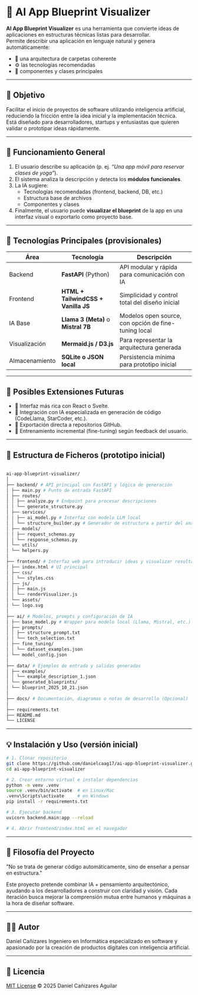 # 🧠 AI App Blueprint Visualizer

**AI App Blueprint Visualizer** es una herramienta que convierte ideas de aplicaciones en estructuras técnicas listas para desarrollar.  
Permite describir una aplicación en lenguaje natural y genera automáticamente:

- 📁 una arquitectura de carpetas coherente
- ⚙️ las tecnologías recomendadas
- 🧩 componentes y clases principales
<!-- - 🧠 un plan de desarrollo generado por IA -->

---

## 🚀 Objetivo

Facilitar el inicio de proyectos de software utilizando inteligencia artificial, reduciendo la fricción entre la idea inicial y la implementación técnica.  
Está diseñado para desarrolladores, startups y entusiastas que quieren validar o prototipar ideas rápidamente.

---

## 🧩 Funcionamiento General

1. El usuario describe su aplicación (p. ej. _“Una app móvil para reservar clases de yoga”_).
2. El sistema analiza la descripción y detecta los **módulos funcionales**.
3. La IA sugiere:
   - Tecnologías recomendadas (frontend, backend, DB, etc.)
   - Estructura base de archivos
   - Componentes y clases
4. Finalmente, el usuario puede **visualizar el blueprint** de la app en una interfaz visual o exportarlo como proyecto base.

---

## 🧰 Tecnologías Principales (provisionales)

| Área           | Tecnología                          | Descripción                                          |
| -------------- | ----------------------------------- | ---------------------------------------------------- |
| Backend        | **FastAPI** (Python)                | API modular y rápida para comunicación con IA        |
| Frontend       | **HTML + TailwindCSS + Vanilla JS** | Simplicidad y control total del diseño inicial       |
| IA Base        | **Llama 3 (Meta)** o **Mistral 7B** | Modelos open source, con opción de fine-tuning local |
| Visualización  | **Mermaid.js / D3.js**              | Para representar la arquitectura generada            |
| Almacenamiento | **SQLite o JSON local**             | Persistencia mínima para prototipo inicial           |

---

## 🔬 Posibles Extensiones Futuras

- 🎨 Interfaz más rica con React o Svelte.
- 🔄 Integración con IA especializada en generación de código (CodeLlama, StarCoder, etc.).
- 💾 Exportación directa a repositorios GitHub.
- 🧠 Entrenamiento incremental (fine-tuning) según feedback del usuario.

---

## 🧱 Estructura de Ficheros (prototipo inicial)

```bash

ai-app-blueprint-visualizer/
│
├── backend/ # API principal con FastAPI y lógica de generación
│ ├── main.py # Punto de entrada FastAPI
│ ├── routes/
│ │ ├── analyze.py # Endpoint para procesar descripciones
│ │ └── generate_structure.py
│ ├── services/
│ │ ├── ai_model.py # Interfaz con modelo LLM local
│ │ └── structure_builder.py # Generador de estructura a partir del análisis
│ ├── models/
│ │ ├── request_schemas.py
│ │ └── response_schemas.py
│ └── utils/
│ └── helpers.py
│
├── frontend/ # Interfaz web para introducir ideas y visualizar resultados
│ ├── index.html # UI principal
│ ├── css/
│ │ └── styles.css
│ ├── js/
│ │ ├── main.js
│ │ └── renderVisualizer.js
│ └── assets/
│ └── logo.svg
│
├── ai/ # Modelos, prompts y configuración de IA
│ ├── base_model.py # Wrapper para modelo local (Llama, Mistral, etc.)
│ ├── prompts/
│ │ ├── structure_prompt.txt
│ │ └── tech_selection.txt
│ ├── fine_tuning/
│ │ └── dataset_examples.json
│ └── model_config.json
│
├── data/ # Ejemplos de entrada y salidas generadas
│ ├── examples/
│ │ └── example_description_1.json
│ └── generated_blueprints/
│ └── blueprint_2025_10_21.json
│
├── docs/ # Documentación, diagramas o notas de desarrollo (Opcional)
│
├── requirements.txt
├── README.md
└── LICENSE

```

---

## 💡 Instalación y Uso (versión inicial)

```bash
# 1. Clonar repositorio
git clone https://github.com/danielcaag17/ai-app-blueprint-visualizer.git
cd ai-app-blueprint-visualizer

# 2. Crear entorno virtual e instalar dependencias
python -m venv .venv
source .venv/bin/activate  # en Linux/Mac
.venv\Scripts\activate     # en Windows
pip install -r requirements.txt

# 3. Ejecutar backend
uvicorn backend.main:app --reload

# 4. Abrir frontend/index.html en el navegador
```

---

## 🧠 Filosofía del Proyecto

"No se trata de generar código automáticamente, sino de enseñar a pensar en estructura."

Este proyecto pretende combinar IA + pensamiento arquitectónico, ayudando a los desarrolladores a construir con claridad y visión.
Cada iteración busca mejorar la comprensión mutua entre humanos y máquinas a la hora de diseñar software.

---

<!-- ## 📅 Estado Actual

- ✅ Semana 1: Definición del alcance y arquitectura inicial
- 🔄 Semana 2: Primer prototipo de interfaz y comunicación con IA
- ⏳ En progreso...

--- -->

## 🧑‍💻 Autor

Daniel Cañizares
Ingeniero en Informática especializado en software y apasionado por la creación de productos digitales con inteligencia artificial.

---

## 📜 Licencia

[MIT License](https://github.com/danielcaag17/ai-app-blueprint-visualizer/LICENSE) © 2025 Daniel Cañizares Aguilar
